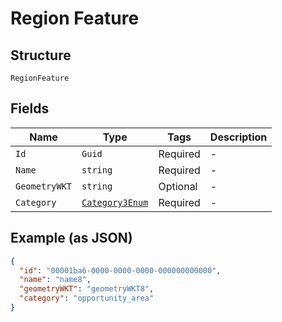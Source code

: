 
# Region Feature

## Structure

`RegionFeature`

## Fields

| Name | Type | Tags | Description |
|  --- | --- | --- | --- |
| `Id` | `Guid` | Required | - |
| `Name` | `string` | Required | - |
| `GeometryWKT` | `string` | Optional | - |
| `Category` | [`Category3Enum`](../../doc/models/category-3-enum.md) | Required | - |

## Example (as JSON)

```json
{
  "id": "00001ba6-0000-0000-0000-000000000000",
  "name": "name8",
  "geometryWKT": "geometryWKT8",
  "category": "opportunity_area"
}
```

